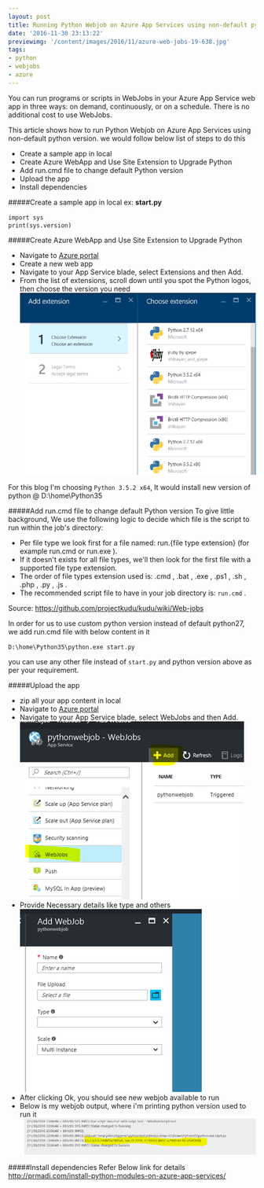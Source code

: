 ```yaml
---
layout: post
title: Running Python Webjob on Azure App Services using non-default python version
date: '2016-11-30 23:13:22'
previewimg: '/content/images/2016/11/azure-web-jobs-19-638.jpg'
tags:
- python
- webjobs
- azure
---
```


You can run programs or scripts in WebJobs in your Azure App Service web app in three ways: on demand, continuously, or on a schedule. There is no additional cost to use WebJobs.

This article shows how to run Python Webjob on Azure App Services using non-default python version. we would follow below list of steps to do this

* Create a sample app in local
* Create Azure WebApp and Use Site Extension to Upgrade Python
* Add run.cmd file to change default Python version
* Upload the app
* Install dependencies

#####Create a sample app in local
ex: **start.py**
```
import sys
print(sys.version)
```

#####Create Azure WebApp and Use Site Extension to Upgrade Python

* Navigate to [Azure portal](https://portal.azure.com/)
* Create a new web app
* Navigate to your App Service blade, select Extensions and then Add.
* From the list of extensions, scroll down until you spot the Python logos, then choose the version you need
![Site Extension](/content/images/2016/11/siteextensions.png)

For this blog I'm choosing `Python 3.5.2 x64`, It would install new version of python @ D:\home\Python35

#####Add run.cmd file to change default Python version
To give little background,
We use the following logic to decide which file is the script to run within the job's directory:

* Per file type we look first for a file named:  run.{file type extension}  (for example  run.cmd  or  run.exe ).
* If it doesn't exists for all file types, we'll then look for the first file with a supported file type extension.
* The order of file types extension used is:  .cmd ,  .bat ,  .exe ,  .ps1 ,  .sh ,  .php ,  .py ,  .js .
* The recommended script file to have in your job directory is:  `run.cmd` .

Source: https://github.com/projectkudu/kudu/wiki/Web-jobs

In order for us to use custom python version instead of default python27, we add run.cmd file with below content in it
```
D:\home\Python35\python.exe start.py
```
you can use any other file instead of `start.py` and python version above as per your requirement.

#####Upload the app
* zip all your app content in local
* Navigate to [Azure portal](https://portal.azure.com/)
* Navigate to your App Service blade, select WebJobs and then Add.
![Add Webjob](/content/images/2016/11/webjob1.PNG)
* Provide Necessary details like type and others
![Webjob details](/content/images/2016/11/webjob2.PNG)
* After clicking Ok, you should see new webjob available to run
* Below is my webjob output, where i'm printing python version used to run it
![Webjob Output](/content/images/2016/11/webjob3.PNG)

#####Install dependencies
Refer Below link for details
http://prmadi.com/install-python-modules-on-azure-app-services/